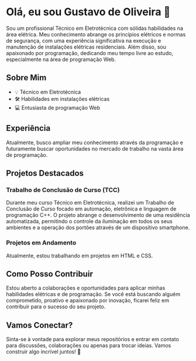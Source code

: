 # Olá, eu sou Gustavo de Oliveira 👋

Sou um profissional Técnico em Eletrotécnica com sólidas habilidades na área elétrica. Meu conhecimento abrange os princípios elétricos e normas de segurança, com uma experiência significativa na execução e manutenção de instalações elétricas residenciais. Além disso, sou apaixonado por programação, dedicando meu tempo livre ao estudo, especialmente na área de programação Web.

## Sobre Mim

- 💡 Técnico em Eletrotécnica
- 🛠️ Habilidades em instalações elétricas
- 💻 Entusiasta de programação Web

## Experiência

Atualmente, busco ampliar meu conhecimento através da programação e futuramente buscar oportunidades no mercado de trabalho na vasta área de programação.

## Projetos Destacados

### Trabalho de Conclusão de Curso (TCC)

Durante meu curso Técnico em Eletrotécnica, realizei um Trabalho de Conclusão de Curso focado em automação, eletrônica e linguagem de programação C++. O projeto abrange o desenvolvimento de uma residência automatizada, permitindo o controle da iluminação em todos os seus ambientes e a operação dos portões através de um dispositivo smartphone.

### Projetos em Andamento

Atualmente, estou trabalhando em projetos em HTML e CSS.

## Como Posso Contribuir

Estou aberto a colaborações e oportunidades para aplicar minhas habilidades elétricas e de programação. Se você está buscando alguém comprometido, proativo e apaixonado por inovação, ficarei feliz em contribuir para o sucesso do seu projeto.

## Vamos Conectar?

Sinta-se à vontade para explorar meus repositórios e entrar em contato para discussões, colaborações ou apenas para trocar ideias. Vamos construir algo incrível juntos! 🚀
